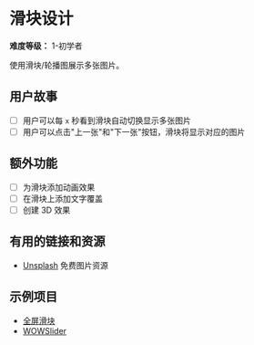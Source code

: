 # 滑块设计

**难度等级：** 1-初学者

使用滑块/轮播图展示多张图片。

## 用户故事

-   [ ] 用户可以每 `x` 秒看到滑块自动切换显示多张图片
-   [ ] 用户可以点击"上一张"和"下一张"按钮，滑块将显示对应的图片

## 额外功能

-   [ ] 为滑块添加动画效果
-   [ ] 在滑块上添加文字覆盖
-   [ ] 创建 3D 效果

## 有用的链接和资源

-   [Unsplash](https://unsplash.com/) 免费图片资源

## 示例项目

-   [全屏滑块](https://codepen.io/FlorinPop17/full/LvOroe)
-   [WOWSlider](http://wowslider.com/3d-slider-jquery-fresh-cube-demo.html)
